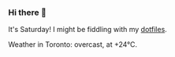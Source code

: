 ### Hi there :wave:

It's Saturday! I might be fiddling with my [dotfiles](https://github.com/bewuethr/dotfiles).

Weather in Toronto: overcast, at +24°C.
